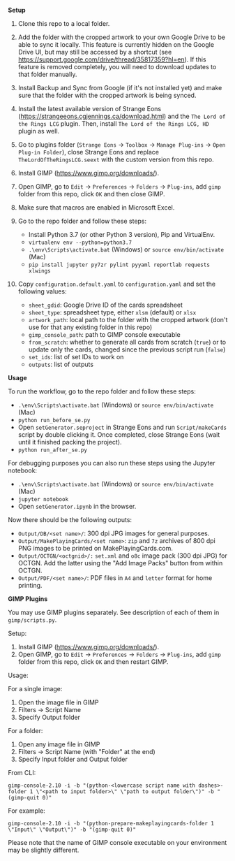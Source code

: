 **Setup**

1. Clone this repo to a local folder.

2. Add the folder with the cropped artwork to your own Google Drive to be able to sync it locally.
This feature is currently hidden on the Google Drive UI, but may still be accessed by a shortcut
(see https://support.google.com/drive/thread/35817359?hl=en).  If this feature is removed
completely, you will need to download updates to that folder manually.

3. Install Backup and Sync from Google (if it's not installed yet) and make sure that the folder
with the cropped artwork is being synced.

4. Install the latest available version of Strange Eons (https://strangeeons.cgjennings.ca/download.html)
and the `The Lord of the Rings LCG` plugin.  Then, install `The Lord of the Rings LCG, HD` plugin
as well.

5. Go to plugins folder (`Strange Eons` -> `Toolbox` -> `Manage Plug-ins` -> `Open Plug-in Folder`),
close Strange Eons and replace `TheLordOfTheRingsLCG.seext` with the custom version from this repo.

6. Install GIMP (https://www.gimp.org/downloads/).

7. Open GIMP, go to `Edit` -> `Preferences` -> `Folders` -> `Plug-ins`, add `gimp` folder
from this repo, click `OK` and then close GIMP.

8. Make sure that macros are enabled in Microsoft Excel.

9. Go to the repo folder and follow these steps:

    - Install Python 3.7 (or other Python 3 version), Pip and VirtualEnv.
    - `virtualenv env --python=python3.7`
    - `.\env\Scripts\activate.bat` (Windows) or `source env/bin/activate` (Mac)
    - `pip install jupyter py7zr pylint pyyaml reportlab requests xlwings`

10. Copy `configuration.default.yaml` to `configuration.yaml` and set the following values:

    - `sheet_gdid`: Google Drive ID of the cards spreadsheet
    - `sheet_type`: spreadsheet type, either `xlsm` (default) or `xlsx`
    - `artwork_path`: local path to the folder with the cropped artwork (don't use for that any existing folder in this repo)
    - `gimp_console_path`: path to GIMP console executable
    - `from_scratch`: whether to generate all cards from scratch (`true`) or to update only the cards, changed since the previous script run (`false`)
    - `set_ids`: list of set IDs to work on
    - `outputs`: list of outputs

**Usage**

To run the workflow, go to the repo folder and follow these steps:

- `.\env\Scripts\activate.bat` (Windows) or `source env/bin/activate` (Mac)
- `python run_before_se.py`
- Open `setGenerator.seproject` in Strange Eons and run `Script/makeCards` script by double clicking it.
  Once completed, close Strange Eons (wait until it finished packing the project).
- `python run_after_se.py`

For debugging purposes you can also run these steps using the Jupyter notebook:

- `.\env\Scripts\activate.bat` (Windows) or `source env/bin/activate` (Mac)
- `jupyter notebook`
- Open `setGenerator.ipynb` in the browser.

Now there should be the following outputs:

- `Output/DB/<set name>/`: 300 dpi JPG images for general purposes.
- `Output/MakePlayingCards/<set name>`: `zip` and `7z` archives of 800 dpi PNG images to be printed on MakePlayingCards.com.
- `Output/OCTGN/<octgnid>/:` `set.xml` and `o8c` image pack (300 dpi JPG) for OCTGN.  Add the latter using the "Add Image Packs" button from within OCTGN.
- `Output/PDF/<set name>/`: PDF files in `A4` and `letter` format for home printing.

**GIMP Plugins**

You may use GIMP plugins separately.  See description of each of them in `gimp/scripts.py`.

Setup:

1. Install GIMP (https://www.gimp.org/downloads/).
2. Open GIMP, go to `Edit` -> `Preferences` -> `Folders` -> `Plug-ins`, add `gimp` folder
from this repo, click `OK` and then restart GIMP.

Usage:

For a single image:

1. Open the image file in GIMP
2. Filters -> Script Name
3. Specify Output folder

For a folder:

1. Open any image file in GIMP
2. Filters -> Script Name (with "Folder" at the end)
3. Specify Input folder and Output folder

From CLI:

`gimp-console-2.10 -i -b "(python-<lowercase script name with dashes>-folder 1 \"<path to input folder>\" \"path to output folder\")" -b "(gimp-quit 0)"`

For example:

`gimp-console-2.10 -i -b "(python-prepare-makeplayingcards-folder 1 \"Input\" \"Output\")" -b "(gimp-quit 0)"`

Please note that the name of GIMP console executable on your environment may be slightly different.